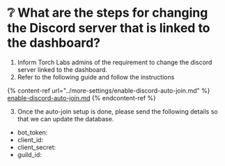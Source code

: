 # ❔ What are the steps for changing the Discord server that is linked to the dashboard?

1. Inform Torch Labs admins of the requirement to change the discord server linked to the dashboard.
2. Refer to the following guide and follow the instructions

{% content-ref url="../more-settings/enable-discord-auto-join.md" %}
[enable-discord-auto-join.md](../more-settings/enable-discord-auto-join.md)
{% endcontent-ref %}

3. Once the auto-join setup is done, please send the following details so that we can update the database.

* bot\_token:
* client\_id:
* client\_secret:
* guild\_id:
